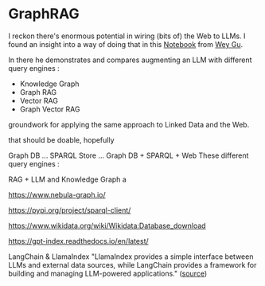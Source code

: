 # GraphRAG

I reckon there's enormous potential in wiring (bits of) the Web to LLMs. I found an insight into a way of doing that in this [Notebook](https://www.siwei.io/en/demos/graph-rag/) from [Wey Gu](https://siwei.io/en/).

In there he demonstrates and compares augmenting an LLM with different query engines :

- Knowledge Graph
- Graph RAG
- Vector RAG
- Graph Vector RAG

groundwork for applying the same approach to Linked Data and the Web.

that should be doable, hopefully

Graph DB ... SPARQL Store ... Graph DB + SPARQL + Web
These different query engines :

RAG + LLM and Knowledge Graph a

https://www.nebula-graph.io/

https://pypi.org/project/sparql-client/

https://www.wikidata.org/wiki/Wikidata:Database_download

https://gpt-index.readthedocs.io/en/latest/

LangChain & LlamaIndex
"LlamaIndex provides a simple interface between LLMs and external data sources, while LangChain provides a framework for building and managing LLM-powered applications."
([source](https://www.analyticsvidhya.com/blog/2023/06/revamp-data-analysis-openai-langchain-llamaindex-for-easy-extraction/))
